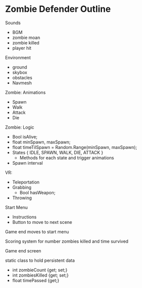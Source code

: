 # Zombie Defender Outline

Sounds
- BGM
- zombie moan
- zombie killed
- player hit

Environment
- ground
- skybox
- obstacles
- Navmesh

Zombie: Animations
- Spawn
- Walk
- Attack
- Die

Zombie: Logic
- Bool isAlive;
- float minSpawn, maxSpawn;
- float timeTilSpawn = Random.Range(minSpawn, maxSpawn);
- States { IDLE, SPAWN, WALK, DIE, ATTACK }
  - Methods for each state and trigger animations
- Spawn interval

VR:
- Teleportation
- Grabbing
  - Bool hasWeapon;
- Throwing

Start Menu
- Instructions
- Button to move to next scene

Game end moves to start menu

Scoring system for number zombies killed and time survived

Game end screen

static class to hold persistent data
- int zombieCount {get; set;}
- int zombiesKilled {get; set;}
- float timePassed {get;}
